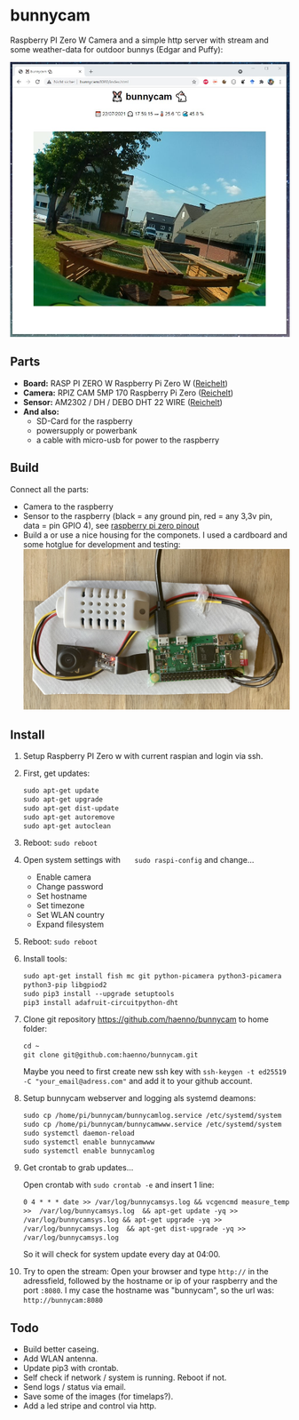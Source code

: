 # bunnycam
Raspberry PI Zero W Camera and a simple http server with stream and some weather-data for outdoor bunnys (Edgar and Puffy):

![Simple webpage with live-stream](screenshot_browser.jpg "Simple webpage with live-stream")

## Parts

* **Board:** RASP PI ZERO W Raspberry Pi Zero W ([Reichelt](https://www.reichelt.de/raspberry-pi-zero-w-v-1-1-1-ghz-512-mb-ram-wlan-bt-rasp-pi-zero-w-p256438.html?&nbc=1))
* **Camera:** RPIZ CAM 5MP 170 Raspberry Pi Zero ([Reichelt](https://www.reichelt.de/raspberry-pi-zero-kamera-fuer-raspberry-pi-zero-5mp-170-ov5-rpiz-cam-5mp-170-p242690.html?&nbc=1))
* **Sensor:** AM2302 / DH / DEBO DHT 22 WIRE ([Reichelt](https://www.reichelt.de/entwicklerboards-temperatur-feuchtigkeitssensor-am2302-dh-debo-dht-22-wire-p266035.html?&nbc=1))
* **And also:** 
    * SD-Card for the raspberry
    * powersupply or powerbank 
    * a cable with micro-usb for power to the raspberry

## Build

Connect all the parts: 
* Camera to the raspberry
* Sensor to the raspberry (black = any ground pin, red = any 3,3v pin, data = pin GPIO 4), see [raspberry pi zero pinout](https://duckduckgo.com/?q=raspberry+pi+zero+pinout&t=h_&iax=images&ia=images)
* Build a or use a nice housing for the componets. I used a cardboard and some hotglue for development and testing:
![Cardboard and hotglue](cardboard_hotglue.jpg "Cardboard and hotglue")


## Install

1. Setup Raspberry PI Zero w with current raspian and login via ssh. 
2. First, get updates: 
    ```
    sudo apt-get update
    sudo apt-get upgrade
    sudo apt-get dist-update
    sudo apt-get autoremove
    sudo apt-get autoclean 
    ```

3. Reboot:
    ```sudo reboot```

4. Open system settings with  ``   sudo raspi-config`` and change...
     - Enable camera
     - Change password
     - Set hostname
     - Set timezone
     - Set WLAN country
     - Expand filesystem

5. Reboot:
    ``sudo reboot  ``    

6. Install tools: 
    ```
    sudo apt-get install fish mc git python-picamera python3-picamera python3-pip libgpiod2
    sudo pip3 install --upgrade setuptools
    pip3 install adafruit-circuitpython-dht 
    ```

7. Clone git repository https://github.com/haenno/bunnycam to home folder: 
    ``` 
    cd ~
    git clone git@github.com:haenno/bunnycam.git
    ```

    Maybe you need to first create new ssh key with  ``ssh-keygen -t ed25519 -C "your_email@adress.com"`` and add it to your github account.

8. Setup bunnycam webserver and logging als systemd deamons:

    ```
    sudo cp /home/pi/bunnycam/bunnycamlog.service /etc/systemd/system
    sudo cp /home/pi/bunnycam/bunnycamwww.service /etc/systemd/system 
    sudo systemctl daemon-reload
    sudo systemctl enable bunnycamwww
    sudo systemctl enable bunnycamlog
    ```
9. Get crontab to grab updates...

    Open crontab with ``sudo crontab -e`` and insert 1 line: 
    ```
    0 4 * * * date >> /var/log/bunnycamsys.log && vcgencmd measure_temp >>  /var/log/bunnycamsys.log  && apt-get update -yq >>  /var/log/bunnycamsys.log && apt-get upgrade -yq >>  /var/log/bunnycamsys.log  && apt-get dist-upgrade -yq >>  /var/log/bunnycamsys.log
    ```
    So it will check for system update every day at 04:00. 

10. Try to open the stream:
    Open your browser and type ``http://`` in the adressfield, followed by the hostname or ip of your raspberry and the port ``:8080``.
    I my case the hostname was "bunnycam", so the url was: ``http://bunnycam:8080``  

## Todo

* Build better caseing.
* Add WLAN antenna.
* Update pip3 with crontab.
* Self check if network / system is running. Reboot if not.
* Send logs / status via email.
* Save some of the images (for timelaps?).
* Add a led stripe and control via http.

